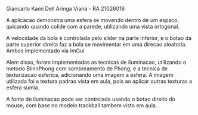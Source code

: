 Giancarlo Kami Dell Aringa Viana - RA 21026016

A aplicacao demonstra uma esfera se movendo dentro de um espaco, quicando quando colide com a parede, utilizando uma vista ortogonal.

A velocidade da bola é controlada pelo slider na parte inferior, e o botao da parte superior direita faz a bola se movimentar em uma direcao aleatoria.
Ambos implementado via ImGui

Alem disso, foram implementadas as tecnicas de iluminacao, utilizando o metodo BlinnPhong com sombreamento de Phong, e a tecnica de texturizacao esferica, adicionando 
uma imagem a esfera. A imagem utilizada foi a textura padrao vista em aula, pois ao aplicar outras texturas a esfera sumia.

A fonte de iluminacao pode ser controlada usando o botao direito do mouse, com base no modelo trackball tambem visto em aula.

